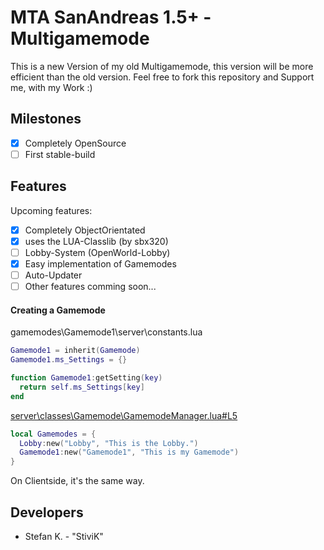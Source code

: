 # MTA SanAndreas 1.5+ - Multigamemode
This is a new Version of my old Multigamemode, this version will be more efficient than the old version.
Feel free to fork this repository and Support me, with my Work :)

## Milestones
  - [x] Completely OpenSource
  - [ ] First stable-build

## Features
Upcoming features:
  - [x] Completely ObjectOrientated
  - [x] uses the LUA-Classlib (by sbx320)
  - [ ] Lobby-System (OpenWorld-Lobby)
  - [x] Easy implementation of Gamemodes
  - [ ] Auto-Updater
  - [ ] Other features comming soon...

#### Creating a Gamemode
gamemodes\Gamemode1\server\constants.lua
```lua
Gamemode1 = inherit(Gamemode)
Gamemode1.ms_Settings = {}

function Gamemode1:getSetting(key)
  return self.ms_Settings[key]
end
```

[server\classes\Gamemode\GamemodeManager.lua#L5](https://github.com/StiviiK/vMultigamemode/blob/develop/multigm/server/classes/Gamemode/GamemodeManager.lua#L5)
```lua
local Gamemodes = {
  Lobby:new("Lobby", "This is the Lobby.")
  Gamemode1:new("Gamemode1", "This is my Gamemode")
}
```
On Clientside, it's the same way.

## Developers
  - Stefan K. - "StiviK"

